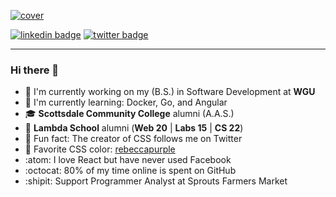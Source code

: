 [![cover](https://i.imgur.com/ONmxsdF.png)]()

[![linkedin badge](https://img.shields.io/badge/Andrew_Brudnak-30302f?style=flat&logo=linkedin)](https://www.linkedin.com/in/andrew-brudnak/) [![twitter badge](https://img.shields.io/badge/@Andrew__Brudnak-30302f?style=flat&logo=twitter)](https://twitter.com/Andrew_Brudnak)

---

### Hi there 👋

- :owl: I'm currently working on my (B.S.) in Software Development at **WGU**
- :whale: I'm currently learning: Docker, Go, and Angular
- :mortar_board: **Scottsdale Community College** alumni (A.A.S.)
- :foggy: **Lambda School** alumni (**Web 20** | **Labs 15** | **CS 22**)
- :art: Fun fact: The creator of CSS follows me on Twitter
- :purple_heart: Favorite CSS color: [rebeccapurple](https://medium.com/@valgaze/the-hidden-purple-memorial-in-your-web-browser-7d84813bb416)
- :atom: I love React but have never used Facebook
- :octocat: 80% of my time online is spent on GitHub
- :shipit: Support Programmer Analyst at Sprouts Farmers Market

<!--
**brudnak/brudnak** is a ✨ _special_ ✨ repository because its `README.md` (this file) appears on your GitHub profile.

Here are some ideas to get you started:

- 🔭 I’m currently working on ...
- 🌱 I’m currently learning ...
- 👯 I’m looking to collaborate on ...
- 🤔 I’m looking for help with ...
- 💬 Ask me about ...
- 📫 How to reach me: ...
- 😄 Pronouns: ...
- ⚡ Fun fact: ...
-->
